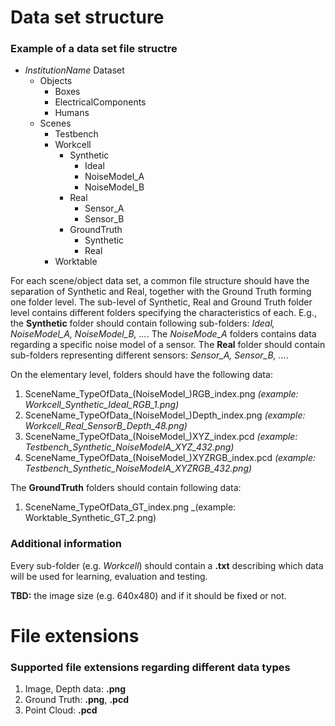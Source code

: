 # Data set structure
### Example of a data set file structre

* *InstitutionName* Dataset
  * Objects
    * Boxes
    * ElectricalComponents
    * Humans
  * Scenes
    * Testbench
    * Workcell
      * Synthetic
        * Ideal
        * NoiseModel_A
        * NoiseModel_B
      * Real
        * Sensor_A
        * Sensor_B
      * GroundTruth
        * Synthetic
        * Real
    * Worktable
    
For each scene/object data set, a common file structure should have the separation of Synthetic and Real, together with the Ground Truth forming one folder level. The sub-level of Synthetic, Real and Ground Truth folder level contains different folders specifying the characteristics of each. 
E.g., the **Synthetic** folder should contain following sub-folders: _Ideal, NoiseModel_A, NoiseModel_B, ..._. The _NoiseMode_A_ folders contains data regarding a specific noise model of a sensor. 
The **Real** folder should contain sub-folders representing different sensors: _Sensor_A, Sensor_B, ..._.

On the elementary level, folders should have the following data: 

1. SceneName_TypeOfData_(NoiseModel_)RGB_index.png _(example: Workcell_Synthetic_Ideal_RGB_1.png)_
2. SceneName_TypeOfData_(NoiseModel_)Depth_index.png _(example: Workcell_Real_SensorB_Depth_48.png)_
3. SceneName_TypeOfData_(NoiseModel_)XYZ_index.pcd _(example: Testbench_Synthetic_NoiseModelA_XYZ_432.png)_
4. SceneName_TypeOfData_(NoiseModel_)XYZRGB_index.pcd _(example: Testbench_Synthetic_NoiseModelA_XYZRGB_432.png)_

The **GroundTruth** folders should contain following data:

1. SceneName_TypeOfData_GT_index.png _(example: Worktable_Synthetic_GT_2.png)

### Additional information

Every sub-folder (e.g. _Workcell_) should contain a **.txt** describing which data will be used for learning, evaluation and testing.

**TBD:** the image size (e.g. 640x480) and if it should be fixed or not.
    
# File extensions
### Supported file extensions regarding different data types

1. Image, Depth data: **.png**
2. Ground Truth: **.png**, **.pcd**
3. Point Cloud: **.pcd**
